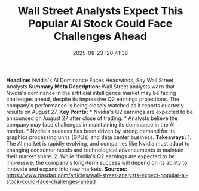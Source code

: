 ﻿---
title: "Wall Street Analysts Expect This Popular AI Stock Could Face Challenges Ahead"
date: "2025-08-23T20:41:38"
category: "Markets"
summary: ""
slug: "wall street analysts expect this popular ai stock could face"
source_urls:
  - "https://www.nasdaq.com/articles/wall-street-analysts-expect-popular-ai-stock-could-face-challenges-ahead"
seo:
  title: "Wall Street Analysts Expect This Popular AI Stock Could Face Challenges Ahead | Hash n Hedge"
  description: ""
  keywords: ["news", "markets", "brief"]
---
**Headline:** Nvidia's AI Dominance Faces Headwinds, Say Wall Street Analysts  **Summary Meta Description:** Wall Street analysts warn that Nvidia's dominance in the artificial intelligence market may be facing challenges ahead, despite its impressive Q2 earnings projections. The company's performance is being closely watched as it reports quarterly results on August 27.  **Key Points:**  * Nvidia's Q2 earnings are expected to be announced on August 27 after close of trading. * Analysts believe the company may face challenges in maintaining its dominance in the AI market. * Nvidia's success has been driven by strong demand for its graphics processing units (GPUs) and data center business.  **Takeaways:**  1. The AI market is rapidly evolving, and companies like Nvidia must adapt to changing consumer needs and technological advancements to maintain their market share. 2. While Nvidia's Q2 earnings are expected to be impressive, the company's long-term success will depend on its ability to innovate and expand into new markets.  **Sources:** https://www.nasdaq.com/articles/wall-street-analysts-expect-popular-ai-stock-could-face-challenges-ahead 
